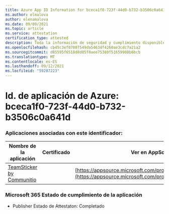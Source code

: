 ```yaml
---
title: Azure App ID Information for bceca1f0-723f-44d0-b732-b3506c0a641d
ms.author: elmalova
author: elenamalova
ms.date: 09/09/2021
ms.topic: article
ms.service: attestation
certification_type: attested
description: Toda la información de seguridad y cumplimiento disponible para bceca1f0-723f-44d0-b732-b3506c0a641d.
ms.openlocfilehash: cb45c3ef07807549da54634f4260ae3cdc7a21a2
ms.sourcegitcommit: d85595f6518d8d05f0aee75380f51659908b6bcb
ms.translationtype: MT
ms.contentlocale: es-ES
ms.lasthandoff: 09/12/2021
ms.locfileid: "59287223"
---
```

# <a name="azure-app-id-bceca1f0-723f-44d0-b732-b3506c0a641d"></a>Id. de aplicación de Azure: bceca1f0-723f-44d0-b732-b3506c0a641d


### <a name="apps-associated-with-this-id"></a>Aplicaciones asociadas con este identificador:
| **Nombre de la aplicación** | **Certificado** | **Ver en AppSource** |
|--------------|---------------|-----------------------|
| [TeamSticker by Communitio](https://docs.microsoft.com/microsoft-365-app-certification/forward/WA200000894) |  | [https://appsource.microsoft.com/product/office/WA200000894](https://appsource.microsoft.com/product/office/WA200000894) |

### <a name="microsoft-365-app-compliance-status"></a>Microsoft 365 Estado de cumplimiento de la aplicación
- Publisher Estado de Attestaton: Completado
